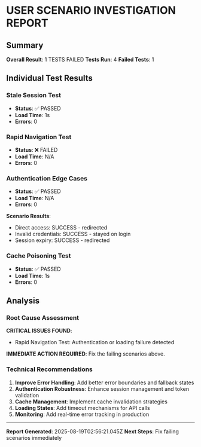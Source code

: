 # USER SCENARIO INVESTIGATION REPORT

## Summary
**Overall Result**: 1 TESTS FAILED
**Tests Run**: 4
**Failed Tests**: 1

## Individual Test Results


### Stale Session Test
- **Status**: ✅ PASSED
- **Load Time**: 1s
- **Errors**: 0






### Rapid Navigation Test
- **Status**: ❌ FAILED
- **Load Time**: N/A
- **Errors**: 0






### Authentication Edge Cases
- **Status**: ✅ PASSED
- **Load Time**: N/A
- **Errors**: 0




**Scenario Results**:
- Direct access: SUCCESS - redirected
- Invalid credentials: SUCCESS - stayed on login
- Session expiry: SUCCESS - redirected



### Cache Poisoning Test
- **Status**: ✅ PASSED
- **Load Time**: 1s
- **Errors**: 0






## Analysis

### Root Cause Assessment

**CRITICAL ISSUES FOUND**:
- Rapid Navigation Test: Authentication or loading failure detected

**IMMEDIATE ACTION REQUIRED**: Fix the failing scenarios above.


### Technical Recommendations
1. **Improve Error Handling**: Add better error boundaries and fallback states
2. **Authentication Robustness**: Enhance session management and token validation
3. **Cache Management**: Implement cache invalidation strategies
4. **Loading States**: Add timeout mechanisms for API calls
5. **Monitoring**: Add real-time error tracking in production

---
**Report Generated**: 2025-08-19T02:56:21.045Z
**Next Steps**: Fix failing scenarios immediately
